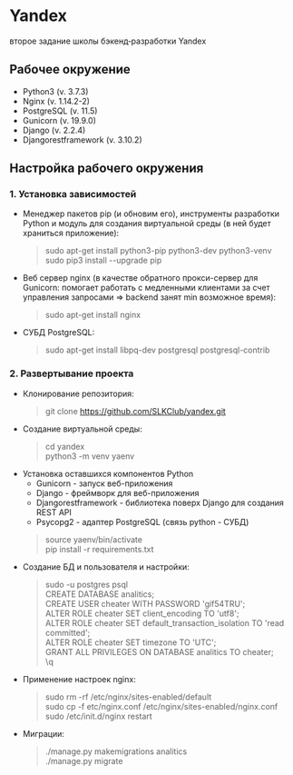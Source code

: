 # Yandex
второе задание школы бэкенд‑разработки Yandex

## Рабочее окружение
* Python3 (v. 3.7.3)
* Nginx (v. 1.14.2-2)
* PostgreSQL (v. 11.5)
* Gunicorn (v. 19.9.0)
* Django (v. 2.2.4)
* Djangorestframework (v. 3.10.2)

## Настройка рабочего окружения

### 1. Установка зависимостей
* Менеджер пакетов pip (и обновим его), инструменты разработки Python и модуль для создания виртуальной среды (в ней будет храниться приложение):
    > sudo apt-get install python3-pip python3-dev python3-venv  
    > sudo pip3 install --upgrade pip
* Веб сервер nginx (в качестве обратного прокси-сервер для Gunicorn: помогает работать с медленными клиентами за счет управления запросами => backend занят min возможное время):
    > sudo apt-get install nginx
* СУБД PostgreSQL:
    > sudo apt-get install libpq-dev postgresql postgresql-contrib

### 2. Развертывание проекта
* Клонирование репозитория:
    > git clone https://github.com/SLKClub/yandex.git
* Создание виртуальной среды:
    > cd yandex  
    > python3 -m venv yaenv
* Установка оставшихся компонентов Python
    * Gunicorn - запуск веб-приложения
    * Django - фреймворк для веб-приложения
    * Djangorestframework - библиотека поверх Django для создания REST API
    * Psycopg2 - адаптер PostgreSQL (связь python - СУБД)
    > source yaenv/bin/activate  
    > pip install -r requirements.txt
* Создание БД и пользователя и настройки:
    > sudo -u postgres psql  
    > CREATE DATABASE analitics;  
    > CREATE USER cheater WITH PASSWORD 'gif54TRU';  
    > ALTER ROLE cheater SET client_encoding TO 'utf8';  
    > ALTER ROLE cheater SET default_transaction_isolation TO 'read committed';  
    > ALTER ROLE cheater SET timezone TO 'UTC';  
    > GRANT ALL PRIVILEGES ON DATABASE analitics TO cheater;  
    > \q
* Применение настроек nginx:
    > sudo rm -rf /etc/nginx/sites-enabled/default  
    > sudo cp -f etc/nginx.conf /etc/nginx/sites-enabled/nginx.conf  
    > sudo /etc/init.d/nginx restart
* Миграции:
    > ./manage.py makemigrations analitics  
    > ./manage.py migrate
